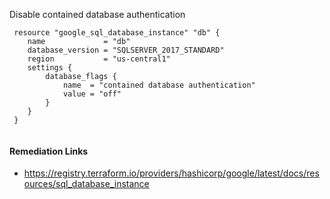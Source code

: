 
Disable contained database authentication

```hcl
 resource "google_sql_database_instance" "db" {
 	name             = "db"
 	database_version = "SQLSERVER_2017_STANDARD"
 	region           = "us-central1"
 	settings {
 	    database_flags {
 		    name  = "contained database authentication"
 		    value = "off"
 		}
 	}
 }
 			
```

#### Remediation Links
 - https://registry.terraform.io/providers/hashicorp/google/latest/docs/resources/sql_database_instance

